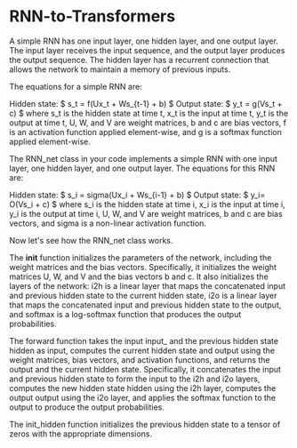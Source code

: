 # RNN-to-Transformers
A simple RNN has one input layer, one hidden layer, and one output layer. The input layer receives the input sequence, and the output layer produces the output sequence. The hidden layer has a recurrent connection that allows the network to maintain a memory of previous inputs.

The equations for a simple RNN are:

Hidden state: $ s_t = f(Ux_t + Ws_{t-1} + b) $ 
Output state: $ y_t = g(Vs_t + c) $
where s_t is the hidden state at time t, x_t is the input at time t, y_t is the output at time t, U, W, and V are weight matrices, b and c are bias vectors, f is an activation function applied element-wise, and g is a softmax function applied element-wise.

The RNN_net class in your code implements a simple RNN with one input layer, one hidden layer, and one output layer. The equations for this RNN are:

Hidden state: $ s_i = sigma(Ux_i + Ws_{i-1} + b) $
Output state: $ y_i= O(Vs_i + c) $
where s_i is the hidden state at time i, x_i is the input at time i, y_i is the output at time i, U, W, and V are weight matrices, b and c are bias vectors, and sigma is a non-linear activation function.

Now let's see how the RNN_net class works.

The __init__ function initializes the parameters of the network, including the weight matrices and the bias vectors. Specifically, it initializes the weight matrices U, W, and V and the bias vectors b and c. It also initializes the layers of the network: i2h is a linear layer that maps the concatenated input and previous hidden state to the current hidden state, i2o is a linear layer that maps the concatenated input and previous hidden state to the output, and softmax is a log-softmax function that produces the output probabilities.

The forward function takes the input input_ and the previous hidden state hidden as input, computes the current hidden state and output using the weight matrices, bias vectors, and activation functions, and returns the output and the current hidden state. Specifically, it concatenates the input and previous hidden state to form the input to the i2h and i2o layers, computes the new hidden state hidden using the i2h layer, computes the output output using the i2o layer, and applies the softmax function to the output to produce the output probabilities.

The init_hidden function initializes the previous hidden state to a tensor of zeros with the appropriate dimensions.
